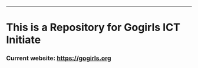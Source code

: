 ***************
# This is a Repository for Gogirls ICT Initiate
### Current website: https://gogirls.org